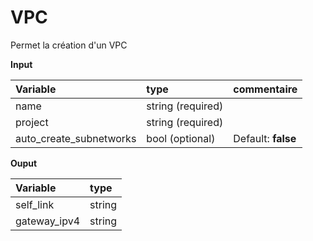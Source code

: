 **VPC**
==

Permet la création d'un VPC 

**Input**

|Variable|type|commentaire|
|:-|:-|:-|
|name|string (required)||
|project|string (required)||
|auto_create_subnetworks|bool (optional)|Default: **false**|

**Ouput**

|Variable|type|
|:-|:-|
|self_link|string|
|gateway_ipv4|string|
